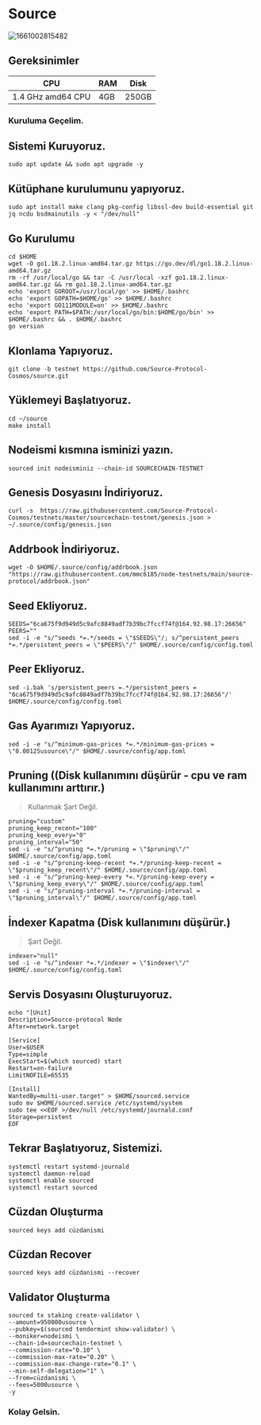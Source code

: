 # Source 

![1661002815482](https://user-images.githubusercontent.com/107190154/185748794-2c2616c5-ae6d-4123-b03b-5b6caba73e44.png)

## Gereksinimler

|      CPU        |   RAM    |  Disk    | 
|-----------------|----------|----------|
|1.4 GHz amd64 CPU|   4GB    | 250GB    |


### Kuruluma Geçelim.

## Sistemi Kuruyoruz.
```
sudo apt update && sudo apt upgrade -y
```
## Kütüphane kurulumunu yapıyoruz.
```
sudo apt install make clang pkg-config libssl-dev build-essential git jq ncdu bsdmainutils -y < "/dev/null"
```
## Go Kurulumu
```
cd $HOME
wget -O go1.18.2.linux-amd64.tar.gz https://go.dev/dl/go1.18.2.linux-amd64.tar.gz
rm -rf /usr/local/go && tar -C /usr/local -xzf go1.18.2.linux-amd64.tar.gz && rm go1.18.2.linux-amd64.tar.gz
echo 'export GOROOT=/usr/local/go' >> $HOME/.bashrc
echo 'export GOPATH=$HOME/go' >> $HOME/.bashrc
echo 'export GO111MODULE=on' >> $HOME/.bashrc
echo 'export PATH=$PATH:/usr/local/go/bin:$HOME/go/bin' >> $HOME/.bashrc && . $HOME/.bashrc
go version
```
## Klonlama Yapıyoruz.
```
git clone -b testnet https://github.com/Source-Protocol-Cosmos/source.git
```
## Yüklemeyi Başlatıyoruz.
```
cd ~/source
make install
```
## Nodeismi kısmına isminizi yazın.
```
sourced init nodeisminiz --chain-id SOURCECHAIN-TESTNET
```
## Genesis Dosyasını İndiriyoruz.
```
curl -s  https://raw.githubusercontent.com/Source-Protocol-Cosmos/testnets/master/sourcechain-testnet/genesis.json > ~/.source/config/genesis.json
```
## Addrbook İndiriyoruz.
```
wget -O $HOME/.source/config/addrbook.json "https://raw.githubusercontent.com/mmc6185/node-testnets/main/source-protocol/addrbook.json"
```
## Seed Ekliyoruz.
```
SEEDS="6ca675f9d949d5c9afc8849adf7b39bc7fccf74f@164.92.98.17:26656"
PEERS=""
sed -i -e "s/^seeds *=.*/seeds = \"$SEEDS\"/; s/^persistent_peers *=.*/persistent_peers = \"$PEERS\"/" $HOME/.source/config/config.toml
```
## Peer Ekliyoruz.
```
sed -i.bak 's/persistent_peers =.*/persistent_peers = "6ca675f9d949d5c9afc8849adf7b39bc7fccf74f@164.92.98.17:26656"/' $HOME/.source/config/config.toml
```
## Gas Ayarımızı Yapıyoruz.
```
sed -i -e "s/^minimum-gas-prices *=.*/minimum-gas-prices = \"0.00125usource\"/" $HOME/.source/config/app.toml
```
## Pruning ((Disk kullanımını düşürür - cpu ve ram kullanımını arttırır.)
> Kullanmak Şart Değil.
```
pruning="custom"
pruning_keep_recent="100"
pruning_keep_every="0"
pruning_interval="50"
sed -i -e "s/^pruning *=.*/pruning = \"$pruning\"/" $HOME/.source/config/app.toml
sed -i -e "s/^pruning-keep-recent *=.*/pruning-keep-recent = \"$pruning_keep_recent\"/" $HOME/.source/config/app.toml
sed -i -e "s/^pruning-keep-every *=.*/pruning-keep-every = \"$pruning_keep_every\"/" $HOME/.source/config/app.toml
sed -i -e "s/^pruning-interval *=.*/pruning-interval = \"$pruning_interval\"/" $HOME/.source/config/app.toml
```
## İndexer Kapatma (Disk kullanımını düşürür.)
> Şart Değil.
```
indexer="null"
sed -i -e "s/^indexer *=.*/indexer = \"$indexer\"/" $HOME/.source/config/config.toml
```
## Servis Dosyasını Oluşturuyoruz.
```
echo "[Unit]
Description=Source-protocol Node
After=network.target

[Service]
User=$USER
Type=simple
ExecStart=$(which sourced) start
Restart=on-failure
LimitNOFILE=65535

[Install]
WantedBy=multi-user.target" > $HOME/sourced.service
sudo mv $HOME/sourced.service /etc/systemd/system
sudo tee <<EOF >/dev/null /etc/systemd/journald.conf
Storage=persistent
EOF
```
## Tekrar Başlatıyoruz, Sistemizi.

```
systemctl restart systemd-journald
systemctl daemon-reload
systemctl enable sourced
systemctl restart sourced
```

## Cüzdan Oluşturma

```
sourced keys add cüzdanismi
```

## Cüzdan Recover
```
sourced keys add cüzdanismi --recover
```

## Validator Oluşturma
```
sourced tx staking create-validator \
--amount=950000usource \
--pubkey=$(sourced tendermint show-validator) \
--moniker=nodeismi \
--chain-id=sourcechain-testnet \
--commission-rate="0.10" \
--commission-max-rate="0.20" \
--commission-max-change-rate="0.1" \
--min-self-delegation="1" \
--from=cüzdanismi \
--fees=5000usource \
-y
```




### Kolay Gelsin.
